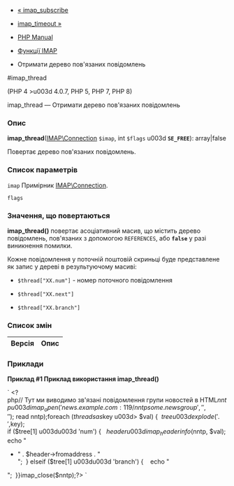 - [« imap_subscribe](function.imap-subscribe.md)
- [imap_timeout »](function.imap-timeout.md)

- [PHP Manual](index.md)
- [Функції IMAP](ref.imap.md)
- Отримати дерево пов'язаних повідомлень

#imap_thread

(PHP 4 \>u003d 4.0.7, PHP 5, PHP 7, PHP 8)

imap_thread — Отримати дерево пов'язаних повідомлень

### Опис

**imap_thread**([IMAP\Connection](class.imap-connection.md) `$imap`,
int `$flags` u003d **`SE_FREE`**): array\|false

Повертає дерево пов'язаних повідомлень.

### Список параметрів

`imap`
Примірник [IMAP\Connection](class.imap-connection.md).

`flags`

### Значення, що повертаються

**imap_thread()** повертає асоціативний масив, що містить дерево
повідомлень, пов'язаних з допомогою `REFERENCES`, або **`false`** у разі
виникнення помилки.

Кожне повідомлення у поточній поштовій скриньці буде представлене як запис
у дереві в результуючому масиві:

- `$thread["XX.num"]` - номер поточного повідомлення

- `$thread["XX.next"]`

- `$thread["XX.branch"]`

### Список змін

| Версія | Опис |
| ------ | ---- |

### Приклади

**Приклад #1 Приклад використання **imap_thread()****

` <?php// Тут ми виводимо зв'язані повідомлення групи новостей в HTML$nntp u003d imap_open('{news.example.com:119/nntp}some.newsgroup', '', '');$ read nntp);foreach ($threads as $key u003d> $val) {  $tree u003d explode('.', $key); if ($tree[1] u003du003d 'num') {   $header u003d imap_headerinfo($nntp, $val); echo "<ul>
<li>" . $header->fromaddress . "
";  } elseif ($tree[1] u003du003d 'branch') {    echo " </li>
</ul>
";  }}imap_close($nntp);?> `
